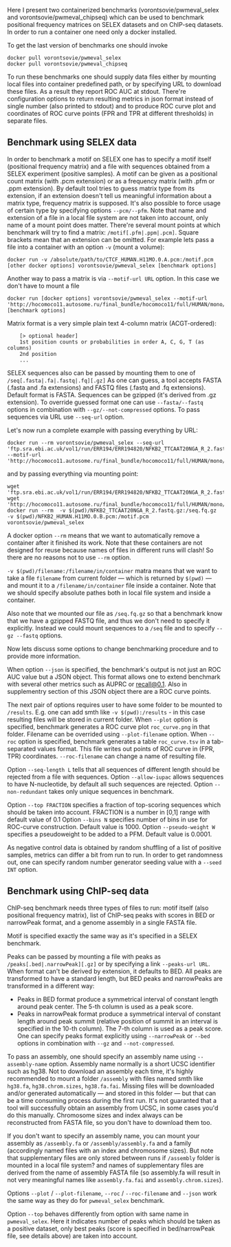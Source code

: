 Here I present two containerized benchmarks (vorontsovie/pwmeval_selex and vorontsovie/pwmeval_chipseq) which can be used to benchmark positional frequency matrices on SELEX datasets and on ChIP-seq datasets. In order to run a container one need only a docker installed.

To get the last version of benchmarks one should invoke
```
docker pull vorontsovie/pwmeval_selex
docker pull vorontsovie/pwmeval_chipseq
```

To run these benchmarks one should supply data files either by mounting local files into container predefined path, or by specifying URL to download these files. As a result they report ROC AUC at stdout. There're configuration options to return resulting metrics in json format instead of single number (also printed to stdout) and to produce ROC curve plot and coordinates of ROC curve points (FPR and TPR at different thresholds) in separate files.

## Benchmark using SELEX data

In order to benchmark a motif on SELEX one has to specify a motif itself (positional frequency matrix) and a file with sequences obtained from a SELEX experiment (positive samples).
A motif can be given as a positional count matrix (with .pcm extension) or as a frequency matrix (with .pfm or .ppm extension). By default tool tries to guess matrix type from its extension, if an extension doesn't tell us meaningful information about a matrix type, frequency matrix is supposed. It's also possible to force usage of certain type by specifying options `--pcm/--pfm`.
Note that name and extension of a file in a local file system are not taken into account, only name of a mount point does matter.
There're several mount points at which benchmark will try to find a matrix: `/motif[.pfm|.ppm|.pcm]`. Square brackets mean that an extension can be omitted.
For example lets pass a file into a container with an option `-v` (mount a volume):
```
docker run -v /absolute/path/to/CTCF_HUMAN.H11MO.0.A.pcm:/motif.pcm [other docker options] vorontsovie/pwmeval_selex [benchmark options]
```

Another way to pass a matrix is via `--motif-url URL` option. In this case we don't have to mount a file
```
docker run [docker options] vorontsovie/pwmeval_selex --motif-url 'http://hocomoco11.autosome.ru/final_bundle/hocomoco11/full/HUMAN/mono/pcm/CTCF_HUMAN.H11MO.0.A.pcm' [benchmark options]
```

Matrix format is a very simple plain text 4-column matrix (ACGT-ordered):
```
	[> optional header]
	1st position counts or probabilities in order A, C, G, T (as columns)
	2nd position
	...
```

SELEX sequences also can be passed by mounting them to one of `/seq[.fasta|.fa|.fastq|.fq][.gz]`
As one can guess, a tool accepts FASTA (.fasta and .fa extensions) and FASTQ files (.fastq and .fq extensions). Default format is FASTA. Sequences can be gzipped (it's derived from .gz extension). To override guessed format one can use `--fasta/--fastq` options in combination with `--gz/--not-compressed` options. To pass sequences via URL use `--seq-url` option.

Let's now run a complete example with passing everything by URL:

```
docker run --rm vorontsovie/pwmeval_selex --seq-url 'ftp.sra.ebi.ac.uk/vol1/run/ERR194/ERR194820/NFKB2_TTCAAT20NGA_R_2.fastq.gz' --motif-url 'http://hocomoco11.autosome.ru/final_bundle/hocomoco11/full/HUMAN/mono/pcm/NFKB2_HUMAN.H11MO.0.B.pcm'
```

and by passing everything via mounting point:
```
wget 'ftp.sra.ebi.ac.uk/vol1/run/ERR194/ERR194820/NFKB2_TTCAAT20NGA_R_2.fastq.gz'
wget 'http://hocomoco11.autosome.ru/final_bundle/hocomoco11/full/HUMAN/mono/pcm/NFKB2_HUMAN.H11MO.0.B.pcm'
docker run --rm  -v $(pwd)/NFKB2_TTCAAT20NGA_R_2.fastq.gz:/seq.fq.gz  -v $(pwd)/NFKB2_HUMAN.H11MO.0.B.pcm:/motif.pcm vorontsovie/pwmeval_selex
```

A docker option `--rm` means that we want to automatically remove a container after it finished its work. Note that these containers are not designed for reuse because names of files in different runs will clash! So there are no reasons not to use `--rm` option.

`-v $(pwd)/filename:/filename/in/container` matra means that we want to take a file `filename` from current folder — which is returned by `$(pwd)` — and mount it to a `/filename/in/container` file inside a container. Note that we should specify absolute pathes both in local file system and inside a container.

Also note that we mounted our file as `/seq.fq.gz` so that a benchmark know that we have a gzipped FASTQ file, and thus we don't need to specify it explicitly. Instead we could mount sequences to a `/seq` file and to specify `--gz --fastq` options.

Now lets discuss some options to change benchmarking procedure and to provide more information.

When option `--json` is specified, the benchmark's output is not just an ROC AUC value but a JSON object. This format allows one to extend benchmark with several other metrics such as AUPRC or recall@0.1. Also in supplementry section of this JSON object there are a ROC curve points.

The next pair of options requires user to have some folder to be mounted to `/results`. E.g. one can add smth like `-v $(pwd):/results` - in this case resulting files will be stored in current folder.
When `--plot` option is specified, benchmark generates a ROC curve plot `roc_curve.png` in that folder. Filename can be overrided using `--plot-filename` option.
When `--roc` option is specified, benchmark generates a table `roc_curve.tsv` in a tab-separated values format. This file writes out points of ROC curve in (FPR, TPR) coordinates. `--roc-filename` can change a name of resulting file.

Option `--seq-length L` tells that all sequences of different length should be rejected from a file with sequences.
Option `--allow-iupac` allows sequences to have N-nucleotide, by default all such sequences are rejected.
Option `--non-redundant` takes only unique sequences in benchmark.

Option `--top FRACTION` specifies a fraction of top-scoring sequences which should be taken into account. FRACTION is a number in [0,1] range with default value of 0.1
Option `--bins N` specifies number of bins in use for ROC-curve construction. Default value is 1000.
Option `--pseudo-weight W` specifies a pseudoweight to be added to a PFM. Default value is 0.0001.

As negative control data is obtained by random shuffling of a list of positive samples, metrics can differ a bit from run to run. In order to get randomness out, one can specify random number generator seeding value with a `--seed INT` option.

## Benchmark using ChIP-seq data
ChIP-seq benchmark needs three types of files to run: motif itself (also positional frequency matrix), list of ChIP-seq peaks with scores in BED or narrowPeak format, and a genome assembly in a single FASTA file.

Motif is specified exactly the same way as it's specified in a SELEX benchmark.

Peaks can be passed by mounting a file with peaks as `/peaks[.bed|.narrowPeak][.gz]` or by specifying a link `--peaks-url URL`. When format can't be derived by extension, it defaults to BED.
All peaks are transformed to have a standard length, but BED peaks and narrowPeaks are transformed in a different way:
* Peaks in BED format produce a symmetrical interval of constant length around peak center. The 5-th column is used as a peak score.
* Peaks in narrowPeak format produce a symmetrical interval of constant length around peak summit (relative position of summit in an interval is specified in the 10-th column). The 7-th column is used as a peak score.
One can specify peaks format explicitly using `--narrowPeak` or `--bed` options in combination with `--gz` and `--not-compressed`.

To pass an assembly, one should specify an assembly name using `--assembly-name` option. Assembly name normally is a short UCSC identifier such as hg38. Not to download an assembly each time, it's highly recommended to mount a folder `/assembly` with files named smth like `hg38.fa`, `hg38.chrom.sizes`, `hg38.fa.fai`. Missing files will be downloaded and/or generated automatically — and stored in this folder — but that can be a time consuming process during the first run.
It's not guaranted that a tool will successfully obtain an assembly from UCSC, in some cases you'd do this manually. Chromosome sizes and index always can be reconstructed from FASTA file, so you don't have to download them too.

If you don't want to specify an assembly name, you can mount your assembly as `/assembly.fa` or `/assembly/assembly.fa` and a family (accordingly named files with an index and chromosome sizes). But note that supplementary files are only stored between runs if `/assembly` folder is mounted in a local file system? and names of supplementary files are derived from the name of assembly FASTA file (so assembly.fa will result in not very meaningful names like `assembly.fa.fai`  and `assembly.chrom.sizes`).

Options `--plot` / `--plot-filename`, `--roc` / `--roc-filename` and `--json` work the same way as they do for `pwmeval_selex` benchmark.

Option `--top` behaves differently from option with same name in `pwmeval_selex`. Here it indicates number of peaks which should be taken as a positive dataset, only best peaks (score is specified in bed/narrowPeak file, see details above) are taken into account.
